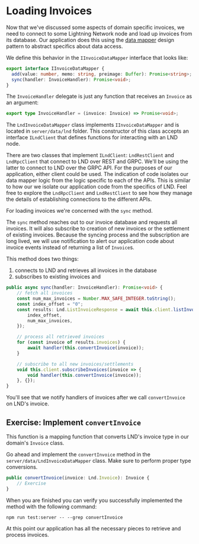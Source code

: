 # Loading Invoices

Now that we've discussed some aspects of domain specific invoices, we need to connect to some Lightning Network node and load up invoices from its database. Our application does this using the [data mapper](https://martinfowler.com/eaaCatalog/dataMapper.html) design pattern to abstract specifics about data access.

We define this behavior in the `IInvoiceDataMapper` interface that looks like:

```typescript
export interface IInvoiceDataMapper {
  add(value: number, memo: string, preimage: Buffer): Promise<string>;
  sync(handler: InvoiceHandler): Promise<void>;
}
```

The `InvoiceHandler` delegate is just any function that receives an `Invoice` as an argument:

```typescript
export type InvoiceHandler = (invoice: Invoice) => Promise<void>;
```

The `LndInvoiceDataMapper` class implements `IInvoiceDataMapper` and is located in `server/data/lnd` folder. This constructor of this class accepts an interface `ILndClient` that defines functions for interacting with an LND node.

There are two classes that implement `ILndClient`: `LndRestClient` and `LndRpcClient` that connect to LND over REST and GRPC. We'll be using the latter to connect to LND over the GRPC API. For the purposes of our application, either client could be used. The indication of code isolates our data mapper logic from the logic specific to each of the APIs. This is similar to how our we isolate our application code from the specifics of LND. Feel free to explore the `LndRpcClient` and `LndRestClient` to see how they manage the details of establishing connections to the different APIs.

For loading invoices we're concerned with the `sync` method.

The `sync` method reaches out to our invoice database and requests all invoices. It will also subscribe to creation of new invoices or the settlement of existing invoices. Because the syncing process and the subscription are long lived, we will use notification to alert our application code about invoice events instead of returning a list of `Invoice`s.

This method does two things:

1. connects to LND and retrieves all invoices in the database
1. subscribes to existing invoices and

```typescript
public async sync(handler: InvoiceHandler): Promise<void> {
    // fetch all invoices
    const num_max_invoices = Number.MAX_SAFE_INTEGER.toString();
    const index_offset = "0";
    const results: Lnd.ListInvoiceResponse = await this.client.listInvoices({
        index_offset,
        num_max_invoices,
    });

    // process all retrieved invoices
    for (const invoice of results.invoices) {
        await handler(this.convertInvoice(invoice));
    }

    // subscribe to all new invoices/settlements
    void this.client.subscribeInvoices(invoice => {
        void handler(this.convertInvoice(invoice));
    }, {});
}
```

You'll see that we notify handlers of invoices after we call `convertInvoice` on LND's invoice.

## Exercise: Implement `convertInvoice`

This function is a mapping function that converts LND's invoice type in our domain's `Invoice` class.

Go ahead and implement the `convertInvoice` method in the `server/data/LndInvoiceDataMapper` class. Make sure to perform proper type conversions.

```typescript
public convertInvoice(invoice: Lnd.Invoice): Invoice {
    // Exercise
}
```

When you are finished you can verify you successfully implemented the method with the following command:

```
npm run test:server -- --grep convertInvoice
```

At this point our application has all the necessary pieces to retrieve and process invoices.
